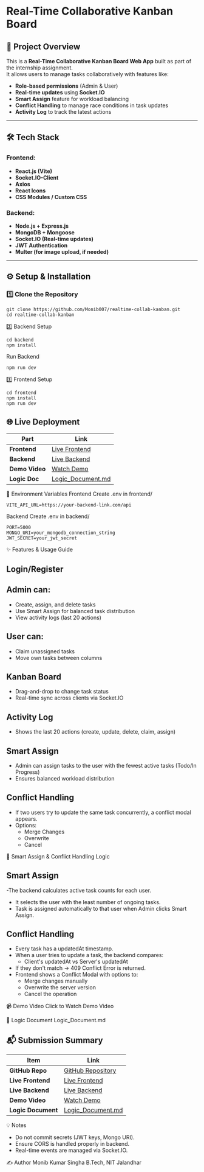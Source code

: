 # Real-Time Collaborative Kanban Board

## 🚀 Project Overview

This is a **Real-Time Collaborative Kanban Board Web App** built as part of the internship assignment.  
It allows users to manage tasks collaboratively with features like:

- **Role-based permissions** (Admin & User)
- **Real-time updates** using **Socket.IO**
- **Smart Assign** feature for workload balancing
- **Conflict Handling** to manage race conditions in task updates
- **Activity Log** to track the latest actions

---

## 🛠 Tech Stack

### **Frontend:**

- **React.js (Vite)**
- **Socket.IO-Client**
- **Axios**
- **React Icons**
- **CSS Modules / Custom CSS**

### **Backend:**

- **Node.js + Express.js**
- **MongoDB + Mongoose**
- **Socket.IO (Real-time updates)**
- **JWT Authentication**
- **Multer (for image upload, if needed)**

---

## ⚙️ Setup & Installation

### **1️⃣ Clone the Repository**

```
git clone https://github.com/Monib007/realtime-collab-kanban.git
cd realtime-collab-kanban
```

2️⃣ Backend Setup

```
cd backend
npm install
```

Run Backend
```
npm run dev
```
3️⃣ Frontend Setup
```
cd frontend
npm install
npm run dev
```

## 🌐 Live Deployment

| Part           | Link                  |
|----------------|-----------------------|
| **Frontend**   | [Live Frontend]((https://realtime-collab-kanban.vercel.app/)) |
| **Backend**    | [Live Backend](https://realtime-collab-kanban.onrender.com/)   |
| **Demo Video** | [Watch Demo](https://your-demo-link.com)        |
| **Logic Doc**  | [Logic_Document.md](https://github.com/Monib007/realtime-collab-kanban/blob/main/Logic_Document.md) |


🔑 Environment Variables
Frontend
Create .env in frontend/
```
VITE_API_URL=https://your-backend-link.com/api
```
Backend
Create .env in backend/
```
PORT=5000
MONGO_URI=your_mongodb_connection_string
JWT_SECRET=your_jwt_secret
```

✨ Features & Usage Guide
## Login/Register
## Admin can:
- Create, assign, and delete tasks
- Use Smart Assign for balanced task distribution
- View activity logs (last 20 actions)

## User can:
- Claim unassigned tasks
- Move own tasks between columns

## Kanban Board
- Drag-and-drop to change task status
- Real-time sync across clients via Socket.IO

## Activity Log
- Shows the last 20 actions (create, update, delete, claim, assign)

## Smart Assign
- Admin can assign tasks to the user with the fewest active tasks (Todo/In Progress)
- Ensures balanced workload distribution

## Conflict Handling
- If two users try to update the same task concurrently, a conflict modal appears.
- Options:
  - Merge Changes
  - Overwrite
  - Cancel

🧠 Smart Assign & Conflict Handling Logic
## Smart Assign
-The backend calculates active task counts for each user.
- It selects the user with the least number of ongoing tasks.
- Task is assigned automatically to that user when Admin clicks Smart Assign.

## Conflict Handling
- Every task has a updatedAt timestamp.
- When a user tries to update a task, the backend compares:
  - Client's updatedAt vs Server's updatedAt
- If they don't match → 409 Conflict Error is returned.
- Frontend shows a Conflict Modal with options to:
  - Merge changes manually
  - Overwrite the server version
  - Cancel the operation

📹 Demo Video
Click to Watch Demo Video

📄 Logic Document
Logic_Document.md

## 📬 Submission Summary

| Item              | Link |
|------------------|------|
| **GitHub Repo**   | [GitHub Repository](https://github.com/Monib007/realtime-collab-kanban) |
| **Live Frontend** | [Live Frontend](https://realtime-collab-kanban.vercel.app/) |
| **Live Backend**  | [Live Backend](https://realtime-collab-kanban.onrender.com/)   |
| **Demo Video**    | [Watch Demo](https://your-demo-link.com)        |
| **Logic Document**| [Logic_Document.md](https://github.com/Monib007/realtime-collab-kanban/blob/main/Logic_Document.md) |


💡 Notes
- Do not commit secrets (JWT keys, Mongo URI).
- Ensure CORS is handled properly in backend.
- Real-time events are managed via Socket.IO.

✍️ Author
Monib Kumar Singha
B.Tech, NIT Jalandhar
